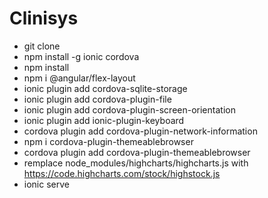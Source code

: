 # Clinisys
* git clone
* npm install -g ionic cordova
* npm install
* npm i @angular/flex-layout
* ionic plugin add cordova-sqlite-storage
* ionic plugin add cordova-plugin-file
* ionic plugin add cordova-plugin-screen-orientation
* ionic plugin add ionic-plugin-keyboard
* cordova plugin add cordova-plugin-network-information
* npm i cordova-plugin-themeablebrowser
* cordova plugin add cordova-plugin-themeablebrowser
* remplace node_modules/highcharts/highcharts.js with  https://code.highcharts.com/stock/highstock.js
* ionic serve
